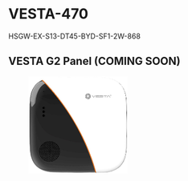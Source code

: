 # VESTA-470

HSGW-EX-S13-DT45-BYD-SF1-2W-868

## VESTA G2 Panel    (COMING SOON)

<figure><img src=".gitbook/assets/image (1) (1) (1) (1) (1) (1) (1) (1) (1) (1) (1) (1) (1).png" alt=""><figcaption></figcaption></figure>
